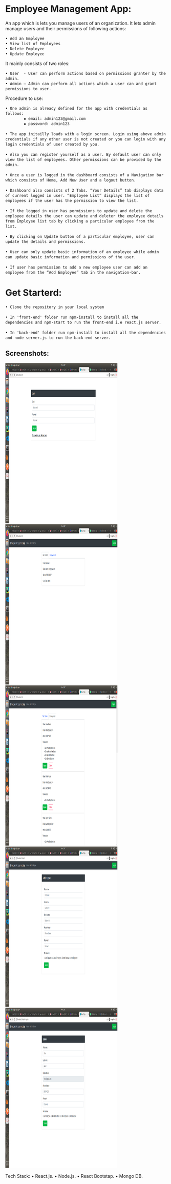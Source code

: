 # Employee Management App:

An app which is lets you manage users of an organization. It lets admin manage users and their permissions of following actions:

    • Add an Employee
    • View list of Employees
    • Delete Employee
    • Update Employee

It mainly consists of two roles:

    • User  - User can perform actions based on permissions granter by the admin.
    • Admin – Admin can perform all actions which a user can and grant permissions to user.

Procedure to use:

    • One admin is already defined for the app with credentials as follows:
            ▪ email: admin123@gmail.com
            ▪ password: admin123

    • The app initailly loads with a login screen. Login using above admin credentials if any other user is not created or you can login with any login credentials of user created by you.

    • Also you can register yourself as a user. By default user can only view the list of employees. Other permissions can be provided by the admin.

    • Once a user is logged in the dashboard consists of a Navigation bar which consists of Home, Add New User and a logout button.

    • Dashboard also consists of 2 Tabs. “Your Details” tab displays data of current logged in user. “Employee List” displays the list of employees if the user has the permission to view the list.

    • If the logged in user has permissions to update and delete the employee details the user can update and deleter the employee details from Employee list tab by clicking a particular employee from the list.

    • By clicking on Update button of a particular employee, user can update the details and permissions.

    • User can only update basic information of an employee while admin can update basic information and permissions of the user.

    • If user has permission to add a new employee user can add an employee from the “Add Employee” tab in the navigation-bar.
    
 # Get Starterd:
    • Clone the repository in your local system

    • In 'front-end' folder run npm-install to install all the dependencies and npm-start to run the front-end i.e react.js server.

    • In 'back-end' folder run npm-install to install all the dependencies and node server.js to run the back-end server.

## Screenshots:

<img src="/screenshots/login-page.png" width="350" height="500">
<img src="/screenshots/home-page.png" width="350" height="500">
<img src="/screenshots/employee-list.png" width="350" height="500">
<img src="/screenshots/add-employee.png" width="350" height="500">
<img src="/screenshots/update-page.png" width="350" height="500">

Tech Stack:
    • React.js.
    • Node.js.
    • React Bootstap.
    • Mongo DB.
